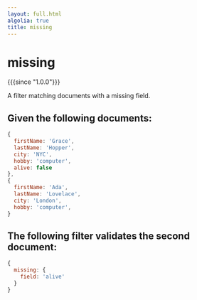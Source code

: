 ```yaml
---
layout: full.html
algolia: true
title: missing
---
```


# missing

{{{since "1.0.0"}}}

A filter matching documents with a missing field.

## Given the following documents:

```javascript
{
  firstName: 'Grace',
  lastName: 'Hopper',
  city: 'NYC',
  hobby: 'computer',
  alive: false
},
{
  firstName: 'Ada',
  lastName: 'Lovelace',
  city: 'London',
  hobby: 'computer',
}
```

## The following filter validates the second document:

```javascript
{
  missing: {
    field: 'alive'
  }
}
```
